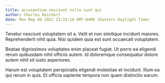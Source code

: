 ```yaml
---
title: accusantium nesciunt nulla sunt qui
author: Charles Reichert
date: Mon May 09 2022 23:15:14 GMT-0400 (Eastern Daylight Time)
---
```

Tenetur nesciunt voluptatem sit a. Velit et non similique incidunt maiores. Reprehenderit nihil quia. Nisi quidem quia est sunt occaecati voluptatem.

 Beatae dignissimos voluptates enim placeat fugiat. Ut porro ea eligendi rerum quibusdam nihil officiis autem. Id doloremque consequatur dolore autem nihil sit iusto asperiores.

 Harum est voluptatem perspiciatis eligendi molestiae et incidunt. Illum ea qui rerum in quis. Et officia sapiente tempora non quam distinctio earum.